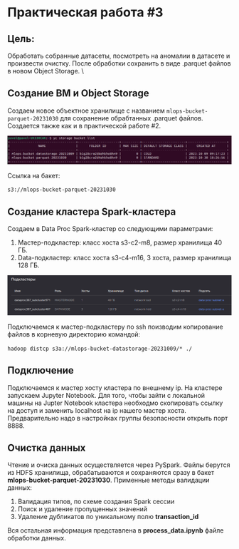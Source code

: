 # Практическая работа #3

## Цель:
Обработать собранные датасеты, посмотреть на аномалии в датасете и произвести очистку. После обработки сохранить в виде .parquet файлов в новом Object Storage. \

## Cоздание ВМ и Object Storage
Создаем новое объектное хранилище с названием `mlops-bucket-parquet-20231030` для сохранение обрабтанных .parquet файлов. Создается также как и в практической работе #2.

![buckets.png](img/buckets.png)

Ссылка на бакет: 
```
s3://mlops-bucket-parquet-20231030
```

## Создание кластера Spark-кластера
Создаем в Data Proc Spark-кластер со следующими параметрами:
1. Мастер-подкластер: класс хоста s3-c2-m8, размер хранилища 40 ГБ.
2. Data-подкластер: класс хоста s3-c4-m16, 3 хоста, размер хранилища 128 ГБ.

![data-proc.png](img/data-proc.png)

Подключаемся к мастер-подкластеру по ssh поизводим копирование файлов в корневую директорию командой:

`hadoop distcp s3a://mlops-bucket-datastorage-20231009/* ./`

## Подключение
Подключаемся к мастер хосту кластера по внешнему ip. На кластере запускаем Jupyter Notebook. Для того, чтобы зайти с локальной машины на Jupter Notebook кластера необходмо скопировать ссылку на доступ и заменить localhost на ip нашего мастер хоста. Предварительно надо в настройках группы безопасности открыть порт 8888.

## Очистка данных
Чтение и очиска данных осуществляется через PySpark. Файлы берутся из HDFS хранилища, обрабатываются и сохраняются сразу в бакет **mlops-bucket-parquet-20231030**. Применные методы валидации данных:
1. Валидация типов, по схеме создания Spark сессии
2. Поиск и удаление пропущенных значений
3. Удаление дубликатов по уникальному полю **transaction_id**

Вся остальная информация представлена в **process_data.ipynb** файле обработки данных.


```python

```
